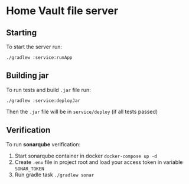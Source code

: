 # Home Vault file server

## Starting

To start the server run:

`./gradlew :service:runApp`

## Building jar

To run tests and build `.jar` file run:

`./gradlew :service:deployJar`

Then the `.jar` file will be in `service/deploy` (if all tests passed)

## Verification

To run **sonarqube** verification:

1. Start sonarqube container in docker `docker-compose up -d`
2. Create `.env` file in project root and load your access token in variable `SONAR_TOKEN`
3. Run gradle task `./gradlew sonar`
